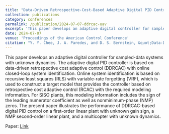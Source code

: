```yaml
---
title: "Data-Driven Retrospective-Cost-Based Adaptive Digital PID Control"
collection: publications
category: conferences
permalink: /publication/2024-07-07-ddrcac-uav
excerpt: 'This paper develops an adaptive digital controller for sampled-data systems with unknown dynamics. The adaptive digital PID controller is based on data-driven retrospective cost adaptive control (DDRCAC) with online closed-loop system identification.'
date: 2024-07-07
venue: 'Proceedings of the American Control Conference'
citation: "Y. Y. Chee, J. A. Paredes, and D. S. Bernstein, &quot;Data-Driven Retrospective-Cost-Based Adaptive Digital PID Control,&quot; in <i>Proc. Amer. Contr. Conf. (ACC),</i> IEEE, 2024, pp. 5163–5168."
---
```


This paper develops an adaptive digital controller for sampled-data systems with unknown dynamics. The adaptive digital PID controller is based on data-driven retrospective cost adaptive control (DDRCAC) with online closed-loop system identification. Online system identification is based on recursive least squares (RLS) with variable-rate forgetting (VRF), which is used to construct a target model that provides the controller based on retrospective cost adaptive control (RCAC) with the required modeling information. For SISO plants, this modeling information includes the sign of the leading numerator coefficient as well as nonminimum-phase (NMP) zeros. The present paper illustrates the performance of DDRCAC-based digital PID control on a first-order linear plant with unknown gain sign, a NMP second-order linear plant, and a multicopter with unknown dynamics.

Paper: <a href = "https://dsbaero.engin.umich.edu/wp-content/uploads/sites/441/2024/08/DDRCACPID.pdf"> Link </a>